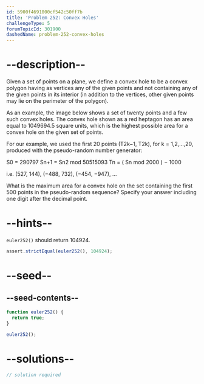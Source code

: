 ```yaml
---
id: 5900f4691000cf542c50ff7b
title: 'Problem 252: Convex Holes'
challengeType: 5
forumTopicId: 301900
dashedName: problem-252-convex-holes
---
```


# --description--

Given a set of points on a plane, we define a convex hole to be a convex polygon having as vertices any of the given points and not containing any of the given points in its interior (in addition to the vertices, other given points may lie on the perimeter of the polygon).

As an example, the image below shows a set of twenty points and a few such convex holes. The convex hole shown as a red heptagon has an area equal to 1049694.5 square units, which is the highest possible area for a convex hole on the given set of points.

For our example, we used the first 20 points (T2k−1, T2k), for k = 1,2,…,20, produced with the pseudo-random number generator:

S0 = 290797 Sn+1 = Sn2 mod 50515093 Tn = ( Sn mod 2000 ) − 1000

i.e. (527, 144), (−488, 732), (−454, −947), …

What is the maximum area for a convex hole on the set containing the first 500 points in the pseudo-random sequence? Specify your answer including one digit after the decimal point.

# --hints--

`euler252()` should return 104924.

```js
assert.strictEqual(euler252(), 104924);
```

# --seed--

## --seed-contents--

```js
function euler252() {
  return true;
}

euler252();
```

# --solutions--

```js
// solution required
```
